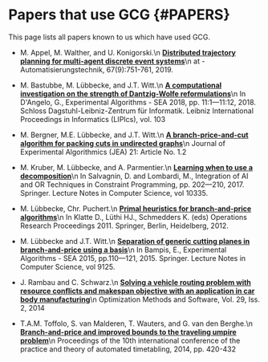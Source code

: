 # Papers that use GCG {#PAPERS}

This page lists all papers known to us which have used GCG.


- M. Appel, M. Walther, and U. Konigorski.\n 
<a href="http://dx.doi.org/10.1515/auto-2018-0127"><b>Distributed trajectory planning for multi-agent discrete event systems</b></a>\n
at - Automatisierungstechnik, 67(9):751-761, 2019.

- M. Bastubbe, M. Lübbecke, and J.T. Witt.\n
<a href="http://dx.doi.org/10.4230/LIPIcs.SEA.2018.11"><b>A computational investigation on the strength of Dantzig-Wolfe reformulations</b></a>\n
In D'Angelo, G., Experimental Algorithms - SEA 2018, pp. 11:1—11:12, 2018. 
Schloss Dagstuhl-Leibniz-Zentrum für Informatik. Leibniz International Proceedings in Informatics (LIPIcs), vol. 103

- M. Bergner, M.E. Lübbecke, and J.T. Witt.\n
<a href="http://dx.doi.org/10.1145/2851492"><b>A branch-price-and-cut algorithm for packing cuts in undirected graphs</b></a>\n
Journal of Experimental Algorithmics (JEA) 21: Article No. 1.2

- M. Kruber, M. Lübbecke, and A. Parmentier.\n
<a href="http://dx.doi.org/10.1007/978-3-319-59776-8_16"><b>Learning when to use a decomposition</b></a>\n
In Salvagnin, D. and Lombardi, M., Integration of AI and OR Techniques in Constraint Programming, pp. 202—210, 2017. Springer. Lecture Notes in Computer Science, vol 10335.

- M. Lübbecke, Chr. Puchert.\n
<a href="http://dx.doi.org/10.1007/978-3-642-29210-1_11"><b>Primal heuristics for branch-and-price algorithms</b></a>\n
In Klatte D., Lüthi HJ., Schmedders K. (eds) 
Operations Research Proceedings 2011. 
Springer, Berlin, Heidelberg, 2012.

- M. Lübbecke and J.T. Witt.\n
<a href="http://dx.doi.org/10.1007/978-3-319-20086-6_9"><b>Separation of generic cutting planes in branch-and-price using a basis</b></a>\n
In Bampis, E., Experimental Algorithms - SEA 2015, pp.110—121, 2015. Springer. Lecture Notes in Computer Science, vol 9125.

- J. Rambau and C. Schwarz.\n
<a href="http://doi.org/10.1080/10556788.2013.768993"><b>Solving a vehicle routing problem with resource conflicts and makespan objective with an application in car body manufacturing</b></a>\n
Optimization Methods and Software, Vol. 29, Iss. 2, 2014

- T.A.M. Toffolo, S. van Malderen, T. Wauters, and G. van den Berghe.\n
<a href="http://www.patatconference.org/patat2014/proceedings/2_26.pdf"><b>Branch-and-price and improved bounds to the traveling umpire problem</b></a>\n
Proceedings of the 10th international conference of the practice and theory of automated timetabling, 2014, pp. 420-432

